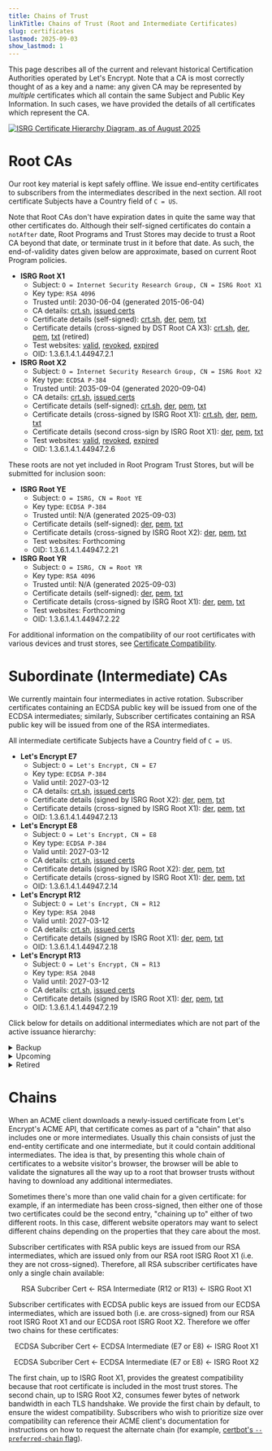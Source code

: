 ```yaml
---
title: Chains of Trust
linkTitle: Chains of Trust (Root and Intermediate Certificates)
slug: certificates
lastmod: 2025-09-03
show_lastmod: 1
---
```


This page describes all of the current and relevant historical Certification Authorities operated by Let's Encrypt. Note that a CA is most correctly thought of as a key and a name: any given CA may be represented by _multiple_ certificates which all contain the same Subject and Public Key Information. In such cases, we have provided the details of all certificates which represent the CA.

[![ISRG Certificate Hierarchy Diagram, as of August 2025](/images/isrg-hierarchy.png)](/images/isrg-hierarchy.png)

# Root CAs

Our root key material is kept safely offline. We issue end-entity certificates to subscribers from the intermediates described in the next section. All root certificate Subjects have a Country field of `C = US`.

Note that Root CAs don't have expiration dates in quite the same way that other certificates do. Although their self-signed certificates do contain a `notAfter` date, Root Programs and Trust Stores may decide to trust a Root CA beyond that date, or terminate trust in it before that date. As such, the end-of-validity dates given below are approximate, based on current Root Program policies.

* **ISRG Root X1**
  * Subject: `O = Internet Security Research Group, CN = ISRG Root X1`
  * Key type: `RSA 4096`
  * Trusted until: 2030-06-04 (generated 2015-06-04)
  * CA details: [crt.sh](https://crt.sh/?caid=7394), [issued certs](https://crt.sh/?Identity=%25&iCAID=7394)
  * Certificate details (self-signed): [crt.sh](https://crt.sh/?id=9314791), [der](/certs/isrgrootx1.der), [pem](/certs/isrgrootx1.pem), [txt](/certs/isrgrootx1.txt)
  * Certificate details (cross-signed by DST Root CA X3): [crt.sh](https://crt.sh/?id=3958242236), [der](/certs/isrg-root-x1-cross-signed.der), [pem](/certs/isrg-root-x1-cross-signed.pem), [txt](/certs/isrg-root-x1-cross-signed.txt) (retired)
  * Test websites: [valid](https://valid-isrgrootx1.letsencrypt.org/), [revoked](https://revoked-isrgrootx1.letsencrypt.org/), [expired](https://expired-isrgrootx1.letsencrypt.org/)
  * OID: 1.3.6.1.4.1.44947.2.1
* **ISRG Root X2**
  * Subject: `O = Internet Security Research Group, CN = ISRG Root X2`
  * Key type: `ECDSA P-384`
  * Trusted until: 2035-09-04 (generated 2020-09-04)
  * CA details: [crt.sh](https://crt.sh/?caid=183269), [issued certs](https://crt.sh/?Identity=%25&iCAID=183269)
  * Certificate details (self-signed): [crt.sh](https://crt.sh/?id=3335562555), [der](/certs/isrg-root-x2.der), [pem](/certs/isrg-root-x2.pem), [txt](/certs/isrg-root-x2.txt)
  * Certificate details (cross-signed by ISRG Root X1): [crt.sh](https://crt.sh/?id=3334561878), [der](/certs/isrg-root-x2-cross-signed.der), [pem](/certs/isrg-root-x2-cross-signed.pem), [txt](/certs/isrg-root-x2-cross-signed.txt)
  * Certificate details (second cross-sign by ISRG Root X1): [der](/certs/gen-y/root-x2-by-x1.der), [pem](/certs/gen-y/root-x2-by-x1.pem), [txt](/certs/gen-y/root-x2-by-x1.txt)
  * Test websites: [valid](https://valid-isrgrootx2.letsencrypt.org/), [revoked](https://revoked-isrgrootx2.letsencrypt.org/), [expired](https://expired-isrgrootx2.letsencrypt.org/)
  * OID: 1.3.6.1.4.1.44947.2.6

These roots are not yet included in Root Program Trust Stores, but will be submitted for inclusion soon:

* **ISRG Root YE**
  * Subject: `O = ISRG, CN = Root YE`
  * Key type: `ECDSA P-384`
  * Trusted until: N/A (generated 2025-09-03)
  * Certificate details (self-signed): [der](/certs/gen-y/root-ye.der), [pem](/certs/gen-y/root-ye.pem), [txt](/certs/gen-y/root-ye.txt)
  * Certificate details (cross-signed by ISRG Root X2): [der](/certs/gen-y/root-ye-by-x2.der), [pem](/certs/gen-y/root-ye-by-x2.pem), [txt](/certs/gen-y/root-ye-by-x2.txt)
  * Test websites: Forthcoming
  * OID: 1.3.6.1.4.1.44947.2.21
* **ISRG Root YR**
  * Subject: `O = ISRG, CN = Root YR`
  * Key type: `RSA 4096`
  * Trusted until: N/A (generated 2025-09-03)
  * Certificate details (self-signed): [der](/certs/gen-y/root-yr.der), [pem](/certs/gen-y/root-yr.pem), [txt](/certs/gen-y/root-yr.txt)
  * Certificate details (cross-signed by ISRG Root X1): [der](/certs/gen-y/root-yr-by-x1.der), [pem](/certs/gen-y/root-yr-by-x1.pem), [txt](/certs/gen-y/root-yr-by-x1.txt)
  * Test websites: Forthcoming
  * OID: 1.3.6.1.4.1.44947.2.22

For additional information on the compatibility of our root certificates with various devices and trust stores, see [Certificate Compatibility](/docs/cert-compat).

# Subordinate (Intermediate) CAs

We currently maintain four intermediates in active rotation. Subscriber certificates containing an ECDSA public key will be issued from one of the ECDSA intermediates; similarly, Subscriber certificates containing an RSA public key will be issued from one of the RSA intermediates.

All intermediate certificate Subjects have a Country field of `C = US`.

* **Let's Encrypt E7**
  * Subject: `O = Let's Encrypt, CN = E7`
  * Key type: `ECDSA P-384`
  * Valid until: 2027-03-12
  * CA details: [crt.sh](https://crt.sh/?caid=295813), [issued certs](https://crt.sh/?Identity=%25&iCAID=295813)
  * Certificate details (signed by ISRG Root X2): [der](/certs/2024/e7.der), [pem](/certs/2024/e7.pem), [txt](/certs/2024/e7.txt)
  * Certificate details (cross-signed by ISRG Root X1): [der](/certs/2024/e7-cross.der), [pem](/certs/2024/e7-cross.pem), [txt](/certs/2024/e7-cross.txt)
  * OID: 1.3.6.1.4.1.44947.2.13
* **Let's Encrypt E8**
  * Subject: `O = Let's Encrypt, CN = E8`
  * Key type: `ECDSA P-384`
  * Valid until: 2027-03-12
  * CA details: [crt.sh](https://crt.sh/?caid=295809), [issued certs](https://crt.sh/?Identity=%25&iCAID=295809)
  * Certificate details (signed by ISRG Root X2): [der](/certs/2024/e8.der), [pem](/certs/2024/e8.pem), [txt](/certs/2024/e8.txt)
  * Certificate details (cross-signed by ISRG Root X1): [der](/certs/2024/e8-cross.der), [pem](/certs/2024/e8-cross.pem), [txt](/certs/2024/e8-cross.txt)
  * OID: 1.3.6.1.4.1.44947.2.14
* **Let's Encrypt R12**
  * Subject: `O = Let's Encrypt, CN = R12`
  * Key type: `RSA 2048`
  * Valid until: 2027-03-12
  * CA details: [crt.sh](https://crt.sh/?caid=295816), [issued certs](https://crt.sh/?Identity=%25&iCAID=295816)
  * Certificate details (signed by ISRG Root X1): [der](/certs/2024/r12.der), [pem](/certs/2024/r12.pem), [txt](/certs/2024/r12.txt)
  * OID: 1.3.6.1.4.1.44947.2.18
* **Let's Encrypt R13**
  * Subject: `O = Let's Encrypt, CN = R13`
  * Key type: `RSA 2048`
  * Valid until: 2027-03-12
  * CA details: [crt.sh](https://crt.sh/?caid=295817), [issued certs](https://crt.sh/?Identity=%25&iCAID=295817)
  * Certificate details (signed by ISRG Root X1): [der](/certs/2024/r13.der), [pem](/certs/2024/r13.pem), [txt](/certs/2024/r13.txt)
  * OID: 1.3.6.1.4.1.44947.2.19

Click below for details on additional intermediates which are not part of the active issuance hierarchy:

<details>
<summary>Backup</summary>

These intermediate CAs have currently-valid certificates, but are not being issued from. We may begin issuing Subscriber certificates from them at any time, without warning.

* **Let's Encrypt E9**
  * Subject: `O = Let's Encrypt, CN = E9`
  * Key type: `ECDSA P-384`
  * Valid until: 2027-03-12
  * CA details: [crt.sh](https://crt.sh/?caid=295812), [issued certs](https://crt.sh/?Identity=%25&iCAID=295812)
  * Certificate details (signed by ISRG Root X2): [der](/certs/2024/e9.der), [pem](/certs/2024/e9.pem), [txt](/certs/2024/e9.txt)
  * Certificate details (cross-signed by ISRG Root X1): [der](/certs/2024/e9-cross.der), [pem](/certs/2024/e9-cross.pem), [txt](/certs/2024/e9-cross.txt)
  * OID: 1.3.6.1.4.1.44947.2.15
* **Let's Encrypt R14**
  * Subject: `O = Let's Encrypt, CN = R14`
  * Key type: `RSA 2048`
  * Valid until: 2027-03-12
  * CA details: [crt.sh](https://crt.sh/?caid=295818), [issued certs](https://crt.sh/?Identity=%25&iCAID=295818)
  * Certificate details (signed by ISRG Root X1): [der](/certs/2024/r14.der), [pem](/certs/2024/r14.pem), [txt](/certs/2024/r14.txt)
  * OID: 1.3.6.1.4.1.44947.2.20

</details>

<details>
<summary>Upcoming</summary>

These intermediate CAs were issued in 2025, and we expect to begin issuing from them in 2026.

* **Let's Encrypt YE1**
  * Subject: `O = Let's Encrypt, CN = YE1`
  * Key type: `ECDSA P-384`
  * Valid until: 2028-09-02
  * Certificate details: [der](/certs/gen-y/int-ye1.der), [pem](/certs/gen-y/int-ye1.pem), [txt](/certs/gen-y/int-ye1.txt)
  * OID: 1.3.6.1.4.1.44947.2.23
* **Let's Encrypt YE2**
  * Subject: `O = Let's Encrypt, CN = YE2`
  * Key type: `ECDSA P-384`
  * Valid until: 2028-09-02
  * Certificate details: [der](/certs/gen-y/int-ye2.der), [pem](/certs/gen-y/int-ye2.pem), [txt](/certs/gen-y/int-ye2.txt)
  * OID: 1.3.6.1.4.1.44947.2.24
* **Let's Encrypt YE3**
  * Subject: `O = Let's Encrypt, CN = YE3`
  * Key type: `ECDSA P-384`
  * Valid until: 2028-09-02
  * Certificate details: [der](/certs/gen-y/int-ye3.der), [pem](/certs/gen-y/int-ye3.pem), [txt](/certs/gen-y/int-ye3.txt)
  * OID: 1.3.6.1.4.1.44947.2.25
* **Let's Encrypt YR1**
  * Subject: `O = Let's Encrypt, CN = YR1`
  * Key type: `RSA 2048`
  * Valid until: 2028-09-02
  * Certificate details: [der](/certs/gen-y/int-yr1.der), [pem](/certs/gen-y/int-yr1.pem), [txt](/certs/gen-y/int-yr1.txt)
  * OID: 1.3.6.1.4.1.44947.2.26
* **Let's Encrypt YR2**
  * Subject: `O = Let's Encrypt, CN = YR2`
  * Key type: `RSA 2048`
  * Valid until: 2028-09-02
  * Certificate details: [der](/certs/gen-y/int-yr2.der), [pem](/certs/gen-y/int-yr2.pem), [txt](/certs/gen-y/int-yr2.txt)
  * OID: 1.3.6.1.4.1.44947.2.27
* **Let's Encrypt YR3**
  * Subject: `O = Let's Encrypt, CN = YR3`
  * Key type: `RSA 2048`
  * Valid until: 2028-09-02
  * Certificate details: [der](/certs/gen-y/int-yr3.der), [pem](/certs/gen-y/int-yr3.pem), [txt](/certs/gen-y/int-yr3.txt)
  * OID: 1.3.6.1.4.1.44947.2.28

</details>

<details>
<summary>Retired</summary>

These intermediate CAs are no longer being used to issue Subscriber certificates. Those which still have valid certificates may be producing CRLs.

* **Let's Encrypt E1**
  * Subject: `O = Let's Encrypt, CN = E1`
  * Key type: `ECDSA P-384`
  * Valid until: 2025-09-15
  * CA details: [crt.sh](https://crt.sh/?caid=183283), [issued certs](https://crt.sh/?Identity=%25&iCAID=183283)
  * Certificate details (signed by ISRG Root X2): [crt.sh](https://crt.sh/?id=3334671964), [der](/certs/lets-encrypt-e1.der), [pem](/certs/lets-encrypt-e1.pem), [txt](/certs/lets-encrypt-e1.txt)
  * OID: 1.3.6.1.4.1.44947.2.7
* **Let's Encrypt E2**
  * Subject: `O = Let's Encrypt, CN = E2`
  * Key type: `ECDSA P-384`
  * Valid until: 2025-09-15
  * CA details: [crt.sh](https://crt.sh/?caid=183284), [issued certs](https://crt.sh/?Identity=%25&iCAID=183284)
  * Certificate details (signed by ISRG Root X2): [crt.sh](https://crt.sh/?id=3334671963), [der](/certs/lets-encrypt-e2.der), [pem](/certs/lets-encrypt-e2.pem), [txt](/certs/lets-encrypt-e2.txt)
  * OID: 1.3.6.1.4.1.44947.2.8
* **Let's Encrypt E5**
  * Subject: `O = Let's Encrypt, CN = E5`
  * Key type: `ECDSA P-384`
  * Valid until: 2027-03-12
  * CA details: [crt.sh](https://crt.sh/?caid=295810), [issued certs](https://crt.sh/?Identity=%25&iCAID=295810)
  * Certificate details (signed by ISRG Root X2): [der](/certs/2024/e5.der), [pem](/certs/2024/e5.pem), [txt](/certs/2024/e5.txt)
  * Certificate details (cross-signed by ISRG Root X1): [der](/certs/2024/e5-cross.der), [pem](/certs/2024/e5-cross.pem), [txt](/certs/2024/e5-cross.txt)
  * OID: 1.3.6.1.4.1.44947.2.11
* **Let's Encrypt E6**
  * Subject: `O = Let's Encrypt, CN = E6`
  * Key type: `ECDSA P-384`
  * Valid until: 2027-03-12
  * CA details: [crt.sh](https://crt.sh/?caid=295819), [issued certs](https://crt.sh/?Identity=%25&iCAID=295819)
  * Certificate details (signed by ISRG Root X2): [der](/certs/2024/e6.der), [pem](/certs/2024/e6.pem), [txt](/certs/2024/e6.txt)
  * Certificate details (cross-signed by ISRG Root X1): [der](/certs/2024/e6-cross.der), [pem](/certs/2024/e6-cross.pem), [txt](/certs/2024/e6-cross.txt)
  * OID: 1.3.6.1.4.1.44947.2.12
* **Let's Encrypt R3**
  * Subject: `O = Let's Encrypt, CN = R3`
  * Key type: `RSA 2048`
  * Valid until: 2025-09-15
  * CA details: [crt.sh](https://crt.sh/?caid=183267), [issued certs](https://crt.sh/?Identity=%25&iCAID=183267)
  * Certificate details (signed by ISRG Root X1): [crt.sh](https://crt.sh/?id=3334561879), [der](/certs/lets-encrypt-r3.der), [pem](/certs/lets-encrypt-r3.pem), [txt](/certs/lets-encrypt-r3.txt)
  * Certificate details (cross-signed by IdenTrust): [crt.sh](https://crt.sh/?id=3479778542), [der](/certs/lets-encrypt-r3-cross-signed.der), [pem](/certs/lets-encrypt-r3-cross-signed.pem), [txt](/certs/lets-encrypt-r3-cross-signed.txt)
  * OID: 1.3.6.1.4.1.44947.2.9
* **Let's Encrypt R4**
  * Subject: `O = Let's Encrypt, CN = R4`
  * Key type: `RSA 2048`
  * Valid until: 2025-09-15
  * CA details: [crt.sh](https://crt.sh/?caid=183268), [issued certs](https://crt.sh/?Identity=%25&iCAID=183268)
  * Certificate details (signed by ISRG Root X1): [crt.sh](https://crt.sh/?id=3334561877), [der](/certs/lets-encrypt-r4.der), [pem](/certs/lets-encrypt-r4.pem), [txt](/certs/lets-encrypt-r4.txt)
  * Certificate details (cross-signed by IdenTrust): [crt.sh](https://crt.sh/?id=3479778543), [der](/certs/lets-encrypt-r4-cross-signed.der), [pem](/certs/lets-encrypt-r4-cross-signed.pem), [txt](/certs/lets-encrypt-r4-cross-signed.txt)
  * OID: 1.3.6.1.4.1.44947.2.10
* **Let's Encrypt R10**
  * Subject: `O = Let's Encrypt, CN = R10`
  * Key type: `RSA 2048`
  * Valid until: 2027-03-12
  * CA details: [crt.sh](https://crt.sh/?caid=295814), [issued certs](https://crt.sh/?Identity=%25&iCAID=295814)
  * Certificate details (signed by ISRG Root X1): [der](/certs/2024/r10.der), [pem](/certs/2024/r10.pem), [txt](/certs/2024/r10.txt)
  * OID: 1.3.6.1.4.1.44947.2.
* **Let's Encrypt R11**
  * Subject: `O = Let's Encrypt, CN = R11`
  * Key type: `RSA 2048`
  * Valid until: 2027-03-12
  * CA details: [crt.sh](https://crt.sh/?caid=295815), [issued certs](https://crt.sh/?Identity=%25&iCAID=295815)
  * Certificate details (signed by ISRG Root X1): [der](/certs/2024/r11.der), [pem](/certs/2024/r11.pem), [txt](/certs/2024/r11.txt)
  * OID: 1.3.6.1.4.1.44947.2.17
* **Let's Encrypt Authority X1**
  * Subject: `O = Let's Encrypt, CN = Let's Encrypt Authority X1`
  * Key type: `RSA 2048`
  * Valid until: 2020-06-04 (expired)
  * CA details: [crt.sh](https://crt.sh/?caid=7395), [issued certs](https://crt.sh/?Identity=%25&iCAID=7395)
  * Certificate details (signed by ISRG Root X1): [crt.sh](https://crt.sh/?id=9314792), [der](/certs/letsencryptauthorityx1.der), [pem](/certs/letsencryptauthorityx1.pem), [txt](/certs/letsencryptauthorityx1.txt)
  * Certificate details (cross-signed by IdenTrust): [crt.sh](https://crt.sh/?id=10235198), [der](/certs/lets-encrypt-x1-cross-signed.der), [pem](/certs/lets-encrypt-x1-cross-signed.pem), [txt](/certs/lets-encrypt-x1-cross-signed.txt)
  * OID: 1.3.6.1.4.1.44947.2.2
* **Let's Encrypt Authority X2**
  * Subject: `O = Let's Encrypt, CN = Let's Encrypt Authority X2`
  * Key type: `RSA 2048`
  * Valid until: 2020-06-04 (expired)
  * CA details: [crt.sh](https://crt.sh/?caid=9745), [issued certs](https://crt.sh/?Identity=%25&iCAID=9745)
  * Certificate details (signed by ISRG Root X1): [crt.sh](https://crt.sh/?id=12721505), [der](/certs/letsencryptauthorityx2.der), [pem](/certs/letsencryptauthorityx2.pem), [txt](/certs/letsencryptauthorityx2.txt)
  * Certificate details (cross-signed by IdenTrust): [crt.sh](https://crt.sh/?id=10970235), [der](/certs/lets-encrypt-x2-cross-signed.der), [pem](/certs/lets-encrypt-x2-cross-signed.pem), [txt](/certs/lets-encrypt-x2-cross-signed.txt)
  * OID: 1.3.6.1.4.1.44947.2.3
* **Let's Encrypt Authority X3**
  * Subject: `O = Let's Encrypt, CN = Let's Encrypt Authority X3`
  * Key type: `RSA 2048`
  * Valid until: 2021-10-06 (expired)
  * CA details: [crt.sh](https://crt.sh/?caid=16418), [issued certs](https://crt.sh/?Identity=%25&iCAID=16418)
  * Certificate details (signed by ISRG Root X1): [crt.sh](https://crt.sh/?id=47997543), [der](/certs/letsencryptauthorityx3.der), [pem](/certs/letsencryptauthorityx3.pem), [txt](/certs/letsencryptauthorityx3.txt)
  * Certificate details (cross-signed by IdenTrust): [crt.sh](https://crt.sh/?id=15706126), [der](/certs/lets-encrypt-x3-cross-signed.der), [pem](/certs/lets-encrypt-x3-cross-signed.pem), [txt](/certs/lets-encrypt-x3-cross-signed.txt)
  * OID: 1.3.6.1.4.1.44947.2.4
* **Let's Encrypt Authority X4**
  * Subject: `O = Let's Encrypt, CN = Let's Encrypt Authority X4`
  * Key type: `RSA 2048`
  * Valid until: 2021-10-06 (expired)
  * CA details: [crt.sh](https://crt.sh/?caid=16429), [issued certs](https://crt.sh/?Identity=%25&iCAID=16429)
  * Certificate details (signed by ISRG Root X1): [crt.sh](https://crt.sh/?id=47997546), [der](/certs/letsencryptauthorityx4.der), [pem](/certs/letsencryptauthorityx4.pem), [txt](/certs/letsencryptauthorityx4.txt)
  * Certificate details (cross-signed by IdenTrust): [crt.sh](https://crt.sh/?id=15710291), [der](/certs/lets-encrypt-x4-cross-signed.der), [pem](/certs/lets-encrypt-x4-cross-signed.pem), [txt](/certs/lets-encrypt-x4-cross-signed.txt)
  * OID: 1.3.6.1.4.1.44947.2.5

</details>

<p><!-- to get the right line spacing after a block element --></p>

# Chains

When an ACME client downloads a newly-issued certificate from Let's Encrypt's ACME API, that certificate comes as part of a "chain" that also includes one or more intermediates. Usually this chain consists of just the end-entity certificate and one intermediate, but it could contain additional intermediates. The idea is that, by presenting this whole chain of certificates to a website visitor's browser, the browser will be able to validate the signatures all the way up to a root that browser trusts without having to download any additional intermediates.

Sometimes there's more than one valid chain for a given certificate: for example, if an intermediate has been cross-signed, then either one of those two certificates could be the second entry, "chaining up to" either of two different roots. In this case, different website operators may want to select different chains depending on the properties that they care about the most.

Subscriber certificates with RSA public keys are issued from our RSA intermediates, which are issued only from our RSA root ISRG Root X1 (i.e. they are not cross-signed). Therefore, all RSA subscriber certificates have only a single chain available:

<div style="text-align: center">
RSA Subcriber Cert ← RSA Intermediate (R12 or R13) ← ISRG Root X1
</div>
<p><!-- to get the right line spacing after a block element --></p>

Subscriber certificates with ECDSA public keys are issued from our ECDSA intermediates, which are issued both (i.e. are cross-signed) from our RSA root ISRG Root X1 and our ECDSA root ISRG Root X2. Therefore we offer two chains for these certificates:

<div style="text-align: center">
ECDSA Subcriber Cert ← ECDSA Intermediate (E7 or E8) ← ISRG Root X1

ECDSA Subcriber Cert ← ECDSA Intermediate (E7 or E8) ← ISRG Root X2
</div>
<p><!-- to get the right line spacing after a block element --></p>

The first chain, up to ISRG Root X1, provides the greatest compatibility because that root certificate is included in the most trust stores. The second chain, up to ISRG Root X2, consumes fewer bytes of network bandwidth in each TLS handshake. We provide the first chain by default, to ensure the widest compatibility. Subscribers who wish to prioritize size over compatibility can reference their ACME client's documentation for instructions on how to request the alternate chain (for example, [certbot's `--preferred-chain` flag](https://eff-certbot.readthedocs.io/en/stable/using.html#certbot-command-line-options)).

